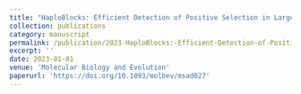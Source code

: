 ```yaml
---
title: "HaploBlocks: Efficient Detection of Positive Selection in Large Population Genomic Datasets"
collection: publications
category: manuscript
permalink: /publication/2023-HaploBlocks:-Efficient-Detection-of-Positive-Selection-in-Large-Population-Genomic-Datasets
excerpt: ''
date: 2023-01-01
venue: 'Molecular Biology and Evolution'
paperurl: 'https://doi.org/10.1093/molbev/msad027'
---
```




